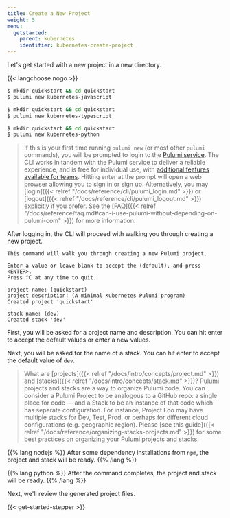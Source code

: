 ```yaml
---
title: Create a New Project
weight: 5
menu:
  getstarted:
    parent: kubernetes
    identifier: kubernetes-create-project
---
```


Let's get started with a new project in a new directory.

{{< langchoose nogo >}}

<div class="language-prologue-javascript"></div>

```bash
$ mkdir quickstart && cd quickstart
$ pulumi new kubernetes-javascript
```

<div class="language-prologue-typescript"></div>

```bash
$ mkdir quickstart && cd quickstart
$ pulumi new kubernetes-typescript
```

<div class="language-prologue-python"></div>

```bash
$ mkdir quickstart && cd quickstart
$ pulumi new kubernetes-python
```

> If this is your first time running `pulumi new` (or most other `pulumi` commands), you will be prompted to login to the [Pulumi service](https://app.pulumi.com). The CLI works in tandem with the Pulumi service to deliver a reliable experience, and is free for individual use, with [additional features available for teams](https://www.pulumi.com/pricing/). Hitting enter at the prompt will open a web browser allowing you to sign in or sign up. Alternatively, you may [login]({{< relref "/docs/reference/cli/pulumi_login.md" >}}) or [logout]({{< relref "/docs/reference/cli/pulumi_logout.md" >}}) explicitly if you prefer. See the [FAQ]({{< relref "/docs/reference/faq.md#can-i-use-pulumi-without-depending-on-pulumi-com" >}}) for more information.

After logging in, the CLI will proceed with walking you through creating a new project.

```
This command will walk you through creating a new Pulumi project.

Enter a value or leave blank to accept the (default), and press <ENTER>.
Press ^C at any time to quit.

project name: (quickstart)
project description: (A minimal Kubernetes Pulumi program)
Created project 'quickstart'

stack name: (dev)
Created stack 'dev'
```

First, you will be asked for a project name and description. You can hit enter to accept the default values or enter a new values.

Next, you will be asked for the name of a stack. You can hit enter to accept the default value of `dev`.

> What are [projects]({{< relref "/docs/intro/concepts/project.md" >}}) and [stacks]({{< relref "/docs/intro/concepts/stack.md" >}})? Pulumi projects and stacks are a way to organize Pulumi code. You can consider a Pulumi Project to be analogous to a GitHub repo: a single place for code — and a Stack to be an instance of that code which has separate configuration. For instance, Project Foo may have multiple stacks for Dev, Test, Prod, or perhaps for different cloud configurations (e.g. geographic region). Please [see this guide]({{< relref "/docs/reference/organizing-stacks-projects.md" >}}) for some best practices on organizing your Pulumi projects and stacks.

{{% lang nodejs %}}
After some dependency installations from `npm`, the project and stack will be ready.
{{% /lang %}}

{{% lang python %}}
After the command completes, the project and stack will be ready.
{{% /lang %}}

Next, we'll review the generated project files.

{{< get-started-stepper >}}
